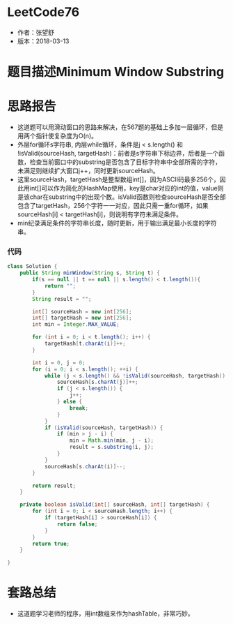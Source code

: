 # LeetCode76
* 作者：张望舒
* 版本：2018-03-13

# 题目描述Minimum Window Substring

# 思路报告
* 这道题可以用滑动窗口的思路来解决，在567题的基础上多加一层循环，但是用两个指针使复杂度为O(n)。
* 外层for循环s字符串, 内层while循环，条件是j < s.length() 和 !isValid(sourceHash, targetHash)：前者是s字符串下标边界，后者是一个函数，检查当前窗口中的substring是否包含了目标字符串中全部所需的字符，未满足则继续扩大窗口j++，同时更新sourceHash。
* 这里sourceHash，targetHash是整型数组int[]，因为ASCII码最多256个，因此用int[]可以作为简化的HashMap使用，key是char对应的int的值，value则是该char在substring中的出现个数。isValid函数则检查sourceHash是否全部包含了targetHash，256个字符一一对应，因此只需一重for循环，如果sourceHash[i] < targetHash[i]，则说明有字符未满足条件。
* min纪录满足条件的字符串长度，随时更新，用于输出满足最小长度的字符串。


### 代码

```Java
class Solution {
    public String minWindow(String s, String t) {
        if(s == null || t == null || s.length() < t.length()){
            return "";
        }
        String result = "";

        int[] sourceHash = new int[256];
        int[] targetHash = new int[256];
        int min = Integer.MAX_VALUE;

        for (int i = 0; i < t.length(); i++) {
            targetHash[t.charAt(i)]++;
        }

        int i = 0, j = 0;
        for (i = 0; i < s.length(); ++i) {
            while (j < s.length() && !isValid(sourceHash, targetHash)) {
                sourceHash[s.charAt(j)]++;
                if (j < s.length()) {
                    j++;
                } else {
                    break;
                }
            }
            if (isValid(sourceHash, targetHash)) {
                if (min > j - i) {
                    min = Math.min(min, j - i);
                    result = s.substring(i, j);
                }
            }
            sourceHash[s.charAt(i)]--;
        }

        return result;
    }

    private boolean isValid(int[] sourceHash, int[] targetHash) {
        for (int i = 0; i < sourceHash.length; i++) {
            if (targetHash[i] > sourceHash[i]) {
                return false;
            }
        }
        return true;
    }

}

```
# 套路总结
* 这道题学习老师的程序，用int数组来作为hashTable，非常巧妙。
